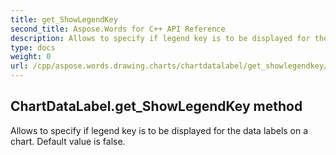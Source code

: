 ```yaml
---
title: get_ShowLegendKey
second_title: Aspose.Words for C++ API Reference
description: Allows to specify if legend key is to be displayed for the data labels on a chart. Default value is false. 
type: docs
weight: 0
url: /cpp/aspose.words.drawing.charts/chartdatalabel/get_showlegendkey/
---
```

## ChartDataLabel.get_ShowLegendKey method


Allows to specify if legend key is to be displayed for the data labels on a chart. Default value is false.

